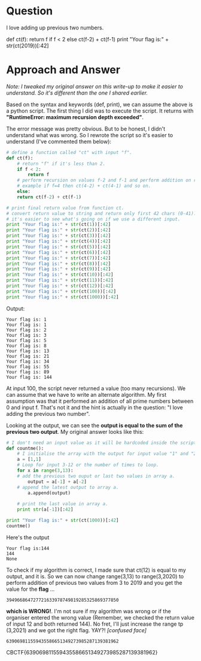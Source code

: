 # Question
I love adding up previous two numbers.

def ct(f): return f if f < 2 else ct(f-2) + ct(f-1)
print "Your flag is:" + str(ct(2019))[:42]

# Approach and Answer

*Note: I tweaked my original answer on this write-up to make it easier to understand. So it's different than the one I shared earlier.*

Based on the syntax and keywords (def, print), we can assume the above is a python script. The first thing I did was to execute the script. It returns with **"RuntimeError: maximum recursion depth exceeded"**.

The error message was pretty obvious. But to be honest, I didn't understand what was wrong. So I rewrote the script so it's easier to understand (I've commented them below):

```python
# define a function called "ct" with input "f".
def ct(f):
    # return "f" if it's less than 2.
    if f < 2:
        return f
    # perform recursion on values f-2 and f-1 and perform addition on return values.
    # example if f=4 then ct(4-2) + ct(4-1) and so on.
    else:
	return ct(f-2) + ct(f-1)

# print final return value from function ct.
# convert return value to string and return only first 42 chars (0-41).
# it's easier to see what's going on if we use a different input.
print "Your flag is:" + str(ct(1))[:42]
print "Your flag is:" + str(ct(2))[:42]
print "Your flag is:" + str(ct(3))[:42]
print "Your flag is:" + str(ct(4))[:42]
print "Your flag is:" + str(ct(5))[:42]
print "Your flag is:" + str(ct(6))[:42]
print "Your flag is:" + str(ct(7))[:42]
print "Your flag is:" + str(ct(8))[:42]
print "Your flag is:" + str(ct(9))[:42]
print "Your flag is:" + str(ct(10))[:42]
print "Your flag is:" + str(ct(11))[:42]
print "Your flag is:" + str(ct(12))[:42]
print "Your flag is:" + str(ct(100))[:42]
print "Your flag is:" + str(ct(1000))[:42]
```

Output:
```
Your flag is: 1
Your flag is: 1
Your flag is: 2
Your flag is: 3
Your flag is: 5
Your flag is: 8
Your flag is: 13
Your flag is: 21
Your flag is: 34
Your flag is: 55
Your flag is: 89
Your flag is: 144
```

At input 100, the script never returned a value (too many recursions). We can assume that we have to write an alternate algorithm. My first assumption was that it performed an addition of all prime numbers between 0 and input f. That's not it and the hint is actually in the question: "I love adding the previous two number".

Looking at the output, we can see the **output is equal to the sum of the previous two output**. My original answer looks like this:

```python
# I don't need an input value as it will be hardcoded inside the script.
def countme():
    # I initialise the array with the output for input value "1" and "2".
    a = [1,1]
    # Loop for input 3-12 or the number of times to loop.
    for x in range(3,13):
	# add the previous two ouput or last two values in array a.
        output = a[-1] + a[-2]
	# append the latest output to array a.
        a.append(output)
    
    # print the last value in array a.
    print str(a[-1])[:42]

print "Your flag is:" + str(ct(1000))[:42]            
countme()
```

Here's the output

```
Your flag is:144
144
None
```

To check if my algorithm is correct, I made sure that ct(12) is equal to my output, and it is. So we can now change range(3,13) to range(3,2020) to perform addition of previous two values from 3 to 2019 and you get the value for the **flag** ...

```
394966864727721633978749819285325869377850
```

**which is WRONG!**. I'm not sure if my algorithm was wrong or if the organiser entered the wrong value (Remember, we checked the return value of input 12 and both returned 144). No fret, I'll just increase the range tp (3,2021) and we got the right flag. YAY?! *[confused face]*

```
639069811559435586651349273985287139381962
```

CBCTF{639069811559435586651349273985287139381962}     

